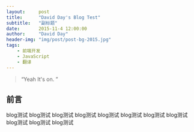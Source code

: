 ```yaml
---
layout:     post
title:      "David Day's Blog Test"
subtitle:   "副标题"
date:       2015-11-4 12:00:00
author:     "David Day"
header-img: "img/post/post-bg-2015.jpg"
tags:
    - 前端开发
    - JavaScript
    - 翻译
---
```


> “Yeah It's on. ”


## 前言

blog测试
blog测试
blog测试
blog测试
blog测试
blog测试
blog测试
blog测试
blog测试
blog测试
blog测试



